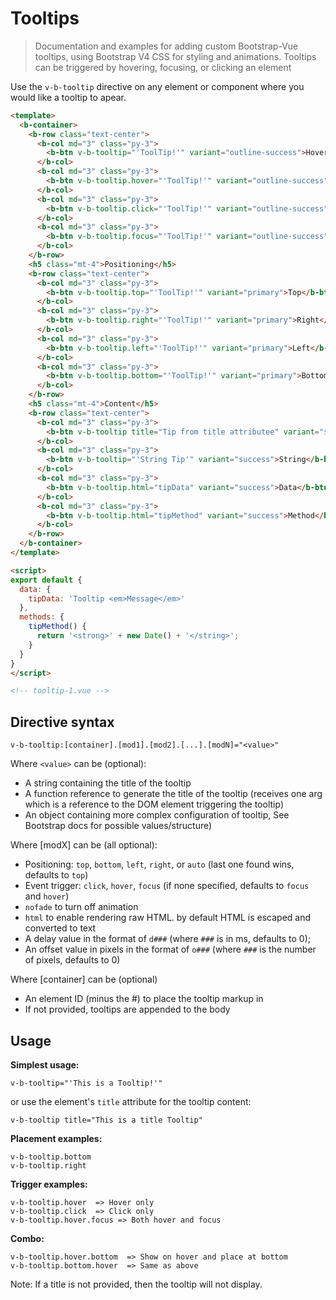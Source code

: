 # Tooltips

> Documentation and examples for adding custom Bootstrap-Vue tooltips, using Bootstrap V4 CSS for
styling and animations. Tooltips can be triggered by hovering, focusing, or clicking an element

Use the `v-b-tooltip` directive on any element or component where you would like a tooltip
to apear.

```html
<template>
  <b-container>
    <b-row class="text-center">
      <b-col md="3" class="py-3">
        <b-btn v-b-tooltip="'ToolTip!'" variant="outline-success">Hover + Focus</b-btn>
      </b-col>
      <b-col md="3" class="py-3">
        <b-btn v-b-tooltip.hover="'ToolTip!'" variant="outline-success">Hover</b-btn>
      </b-col>
      <b-col md="3" class="py-3">
        <b-btn v-b-tooltip.click="'ToolTip!'" variant="outline-success">Click</b-btn>
      </b-col>
      <b-col md="3" class="py-3">
        <b-btn v-b-tooltip.focus="'ToolTip!'" variant="outline-success">Focus</b-btn>
      </b-col>
    </b-row>
    <h5 class="mt-4">Positioning</h5>
    <b-row class="text-center">
      <b-col md="3" class="py-3">
        <b-btn v-b-tooltip.top="'ToolTip!'" variant="primary">Top</b-btn>
      </b-col>
      <b-col md="3" class="py-3">
        <b-btn v-b-tooltip.right="'ToolTip!'" variant="primary">Right</b-btn>
      </b-col>
      <b-col md="3" class="py-3">
        <b-btn v-b-tooltip.left="'ToolTip!'" variant="primary">Left</b-btn>
      </b-col>
      <b-col md="3" class="py-3">
        <b-btn v-b-tooltip.bottom="'ToolTip!'" variant="primary">Bottom</b-btn>
      </b-col>
    </b-row>
    <h5 class="mt-4">Content</h5>
    <b-row class="text-center">
      <b-col md="3" class="py-3">
        <b-btn v-b-tooltip title="Tip from title attributee" variant="success">Title</b-btn>
      </b-col>
      <b-col md="3" class="py-3">
        <b-btn v-b-tooltip="'String Tip'" variant="success">String</b-btn>
      </b-col>
      <b-col md="3" class="py-3">
        <b-btn v-b-tooltip.html="tipData" variant="success">Data</b-btn>
      </b-col>
      <b-col md="3" class="py-3">
        <b-btn v-b-tooltip.html="tipMethod" variant="success">Method</b-btn>
      </b-col>
    </b-row>
  </b-container>
</template>

<script>
export default {
  data: {
    tipData: 'Tooltip <em>Message</em>'
  },
  methods: {
    tipMethod() {
      return '<strong>' + new Date() + '</string>';
    }
  }
}
</script>

<!-- tooltip-1.vue -->
```

## Directive syntax

```
v-b-tooltip:[container].[mod1].[mod2].[...].[modN]="<value>"
```

Where `<value>` can be (optional):
 - A string containing the title of the tooltip
 - A function reference to generate the title of the tooltip (receives one arg which is a reference to the DOM element triggering the tooltip)
 - An object containing more complex configuration of tooltip, See Bootstrap docs for possible values/structure)

Where [modX] can be (all optional):
 - Positioning: `top`, `bottom`, `left`, `right`, or `auto` (last one found wins, defaults to `top`)
 - Event trigger: `click`, `hover`, `focus` (if none specified, defaults to `focus` and `hover`)
 - `nofade` to turn off animation
 - `html` to enable rendering raw HTML. by default HTML is escaped and converted to text
 - A delay value in the format of `d###` (where `###` is in ms, defaults to 0);
 - An offset value in pixels in the format of `o###` (where `###` is the number of pixels, defaults to 0)

Where [container] can be (optional)
 - An element ID (minus the #) to place the tooltip markup in
 - If not provided, tooltips are appended to the body

## Usage

**Simplest usage:**
```
v-b-tooltip="'This is a Tooltip!'"
```
or use the element's `title` attribute for the tooltip content:
```
v-b-tooltip title="This is a title Tooltip"
```
**Placement examples:**
```
v-b-tooltip.bottom
v-b-tooltip.right
```
**Trigger examples:**
```
v-b-tooltip.hover  => Hover only
v-b-tooltip.click  => Click only
v-b-tooltip.hover.focus => Both hover and focus
```

**Combo:**
```
v-b-tooltip.hover.bottom  => Show on hover and place at bottom
v-b-tooltip.bottom.hover  => Same as above
```

Note: If a title is not provided, then the tooltip will not display.

